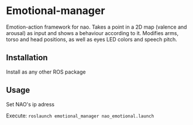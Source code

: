 # Emotional-manager

Emotion-action framework for nao. Takes a point in a 2D map (valence and arousal) as input and shows a behaviour according to it. Modifies arms, torso and head positions, as well as eyes LED colors and speech pitch.

## Installation

Install as any other ROS package

## Usage

Set NAO's ip adress

Execute: `roslaunch emotional_manager nao_emotional.launch`

